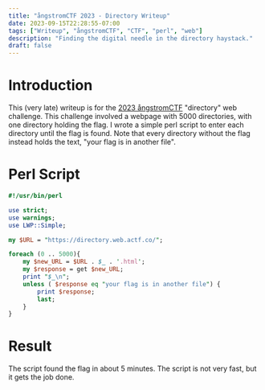 ```yaml
---
title: "ångstromCTF 2023 - Directory Writeup"
date: 2023-09-15T22:28:55-07:00
tags: ["Writeup", "ångstromCTF", "CTF", "perl", "web"]
description: "Finding the digital needle in the directory haystack."
draft: false
---
```


# Introduction

This (very late) writeup is for the [2023 ångstromCTF](https://2023.angstromctf.com/) "directory" web challenge. This challenge involved a webpage with 5000 directories, with one directory holding the flag. I wrote a simple perl script to enter each directory until the flag is found. Note that every directory without the flag instead holds the text, "your flag is in another file".

# Perl Script
```perl
#!/usr/bin/perl

use strict;
use warnings;
use LWP::Simple;

my $URL = "https://directory.web.actf.co/";

foreach (0 .. 5000){
    my $new_URL = $URL . $_ . '.html';
    my $response = get $new_URL;
    print "$_\n";
    unless ( $response eq "your flag is in another file") {
        print $response;
        last;
    }   
}
```

# Result

The script found the flag in about 5 minutes. The script is not very fast, but it gets the job done.
